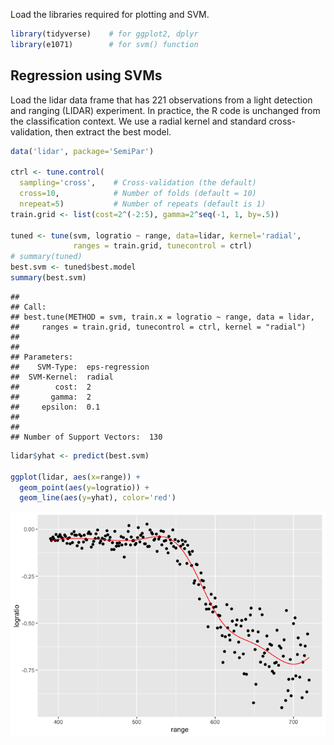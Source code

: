 Load the libraries required for plotting and SVM.

``` r
library(tidyverse)    # for ggplot2, dplyr
library(e1071)        # for svm() function
```

## Regression using SVMs

Load the lidar data frame that has 221 observations from a light
detection and ranging (LIDAR) experiment. In practice, the R code is
unchanged from the classification context. We use a radial kernel and
standard cross-validation, then extract the best model.

``` r
data('lidar', package='SemiPar')

ctrl <- tune.control(
  sampling='cross',    # Cross-validation (the default)
  cross=10,            # Number of folds (default = 10)
  nrepeat=5)           # Number of repeats (default is 1) 
train.grid <- list(cost=2^(-2:5), gamma=2^seq(-1, 1, by=.5))

tuned <- tune(svm, logratio ~ range, data=lidar, kernel='radial',
              ranges = train.grid, tunecontrol = ctrl)
# summary(tuned)
best.svm <- tuned$best.model
summary(best.svm)
```

    ## 
    ## Call:
    ## best.tune(METHOD = svm, train.x = logratio ~ range, data = lidar, 
    ##     ranges = train.grid, tunecontrol = ctrl, kernel = "radial")
    ## 
    ## 
    ## Parameters:
    ##    SVM-Type:  eps-regression 
    ##  SVM-Kernel:  radial 
    ##        cost:  2 
    ##       gamma:  2 
    ##     epsilon:  0.1 
    ## 
    ## 
    ## Number of Support Vectors:  130

``` r
lidar$yhat <- predict(best.svm)

ggplot(lidar, aes(x=range)) +
  geom_point(aes(y=logratio)) +
  geom_line(aes(y=yhat), color='red')
```

![](svm_reg_files/figure-markdown_github/unnamed-chunk-2-1.png)
